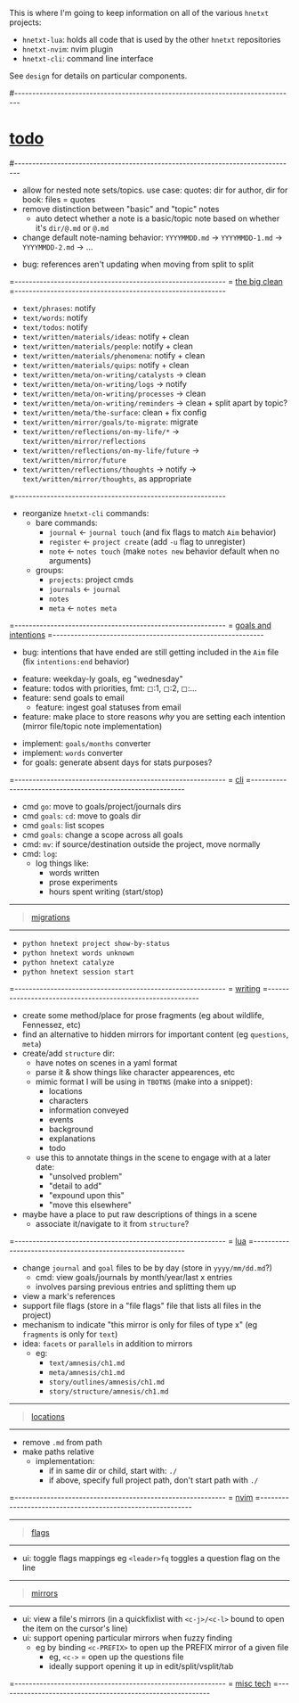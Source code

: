 This is where I'm going to keep information on all of the various `hnetxt` projects:
- `hnetxt-lua`: holds all code that is used by the other `hnetxt` repositories
- `hnetxt-nvim`: nvim plugin
- `hnetxt-cli`: command line interface

See `design` for details on particular components.

#-------------------------------------------------------------------------------
# [todo]()
#-------------------------------------------------------------------------------
* allow for nested note sets/topics. use case: quotes: dir for author, dir for book: files = quotes
* remove distinction between "basic" and "topic" notes
  - auto detect whether a note is a basic/topic note based on whether it's `dir/@.md` or `@.md`
* change default note-naming behavior: `YYYYMMDD.md` → `YYYYMMDD-1.md` → `YYYYMMDD-2.md` → ...
+ bug: references aren't updating when moving from split to split

=-----------------------------------------------------------
= [the big clean]()
=-----------------------------------------------------------
- `text/phrases`: notify
- `text/words`: notify
- `text/todos`: notify
- `text/written/materials/ideas`: notify + clean
- `text/written/materials/people`: notify + clean
- `text/written/materials/phenomena`: notify + clean
- `text/written/materials/quips`: notify + clean
- `text/written/meta/on-writing/catalysts` → clean
- `text/written/meta/on-writing/logs` → notify
- `text/written/meta/on-writing/processes` → clean
- `text/written/meta/on-writing/reminders` → clean + split apart by topic?
- `text/written/meta/the-surface`: clean + fix config
- `text/written/mirror/goals/to-migrate`: migrate
- `text/written/reflections/on-my-life/*` → `text/written/mirror/reflections`
- `text/written/reflections/on-my-life/future` → `text/written/mirror/future`
- `text/written/reflections/thoughts` → notify → `text/written/mirror/thoughts`, as appropriate

=-----------------------------------------------------------

- reorganize `hnetxt-cli` commands:
  - bare commands:
    - `journal` ← `journal touch` (and fix flags to match `Aim` behavior)
    - `register` ← `project create` (add `-u` flag to unregister)
    - `note` ← `notes touch` (make `notes new` behavior default when no arguments)
  - groups:
    - `projects`: project cmds
    - `journals` ← `journal`
    - `notes`
    - `meta` ← `notes meta`

=-----------------------------------------------------------
= [goals and intentions]()
=-----------------------------------------------------------
+ bug: intentions that have ended are still getting included in the `Aim` file (fix `intentions:end` behavior)
* feature: weekday-ly goals, eg "wednesday"
* feature: todos with priorities, fmt: ◻:1, ◻:2, ◻:...
* feature: send goals to email
  - feature: ingest goal statuses from email
* feature: make place to store reasons _why_ you are setting each intention (mirror file/topic note implementation)
- implement: `goals/months` converter
- implement: `words` converter
- for goals: generate absent days for stats purposes?

=-----------------------------------------------------------
= [cli]()
=-----------------------------------------------------------
- cmd `go`: move to goals/project/journals dirs
- cmd `goals`: `cd`: move to goals dir
- cmd `goals`: list scopes
- cmd `goals`: change a scope across all goals
- cmd: `mv`: if source/destination outside the project, move normally
- cmd: `log`:
  - log things like:
    - words written
    - prose experiments
    - hours spent writing (start/stop)

----------------------------------------
> [migrations]()
----------------------------------------
- `python hnetext project show-by-status`
- `python hnetext words unknown`
- `python hnetext catalyze`
- `python hnetext session start`

=-----------------------------------------------------------
= [writing]()
=-----------------------------------------------------------
- create some method/place for prose fragments (eg about wildlife, Fennessez, etc)
- find an alternative to hidden mirrors for important content (eg `questions`, `meta`)
- create/add `structure` dir:
  - have notes on scenes in a yaml format
  - parse it & show things like character appearences, etc
  - mimic format I will be using in `TBOTNS` (make into a snippet):
    - locations
    - characters
    - information conveyed
    - events
    - background
    - explanations
    - todo
  - use this to annotate things in the scene to engage with at a later date:
    - "unsolved problem"
    - "detail to add"
    - "expound upon this"
    - "move this elsewhere"
- maybe have a place to put raw descriptions of things in a scene
  - associate it/navigate to it from `structure`?

=-----------------------------------------------------------
= [lua]()
=-----------------------------------------------------------
- change `journal` and `goal` files to be by day (store in `yyyy/mm/dd.md`?)
  - cmd: view goals/journals by month/year/last x entries
  - involves parsing previous entries and splitting them up
- view a mark's references
- support file flags (store in a "file flags" file that lists all files in the project)
- mechanism to indicate "this mirror is only for files of type x" (eg `fragments` is only for `text`)
- idea: `facets` or `parallels` in addition to mirrors
  - eg:
    - `text/amnesis/ch1.md`
    - `meta/amnesis/ch1.md`
    - `story/outlines/amnesis/ch1.md`
    - `story/structure/amnesis/ch1.md`

----------------------------------------
> [locations]()
----------------------------------------
- remove `.md` from path
- make paths relative
  - implementation:
    - if in same dir or child, start with: `./`
    - if above, specify full project path, don't start path with `./`

=-----------------------------------------------------------
= [nvim]()
=-----------------------------------------------------------

----------------------------------------
> [flags]()
----------------------------------------
- ui: toggle flags mappings eg `<leader>fq` toggles a question flag on the line

----------------------------------------
> [mirrors]()
----------------------------------------
- ui: view a file's mirrors (in a quickfixlist with `<c-j>/<c-l>` bound to open the item on the cursor's line)
- ui: support opening particular mirrors when fuzzy finding
  - eg by binding `<c-PREFIX>` to open up the PREFIX mirror of a given file
    - eg, `<c->` = open up the questions file
    - ideally support opening it up in edit/split/vsplit/tab

=-----------------------------------------------------------
= [misc tech]()
=-----------------------------------------------------------
